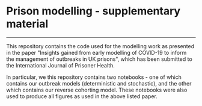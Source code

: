 # Prison modelling - supplementary material
----

This repository contains the code used for the modelling work as presented in the paper "Insights gained from early modelling of COVID-19 to inform the management of outbreaks in UK prisons", which has been submitted to the International Journal of Prisoner Health.

In particular, we this repository contains two notebooks - one of which contains our outbreak models (deterministic and stochastic), and the other which contains our reverse cohorting model. These notebooks were also used to produce all figures as used in the above listed paper.